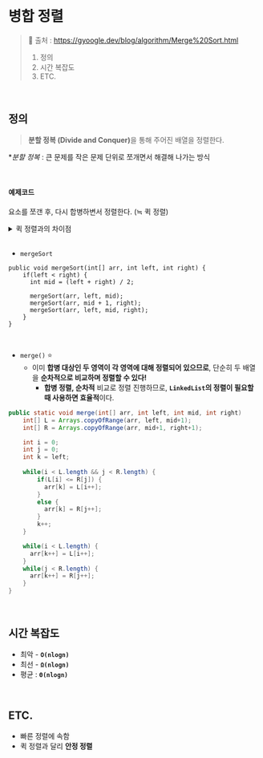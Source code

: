 #  병합 정렬

> 🔗 출처 : https://gyoogle.dev/blog/algorithm/Merge%20Sort.html
>
>
> 1. 정의
> 2. 시간 복잡도
> 3. ETC.

<br/>

## 정의
> <b>분할 정복 (Divide and Conquer)</b>을 통해 주어진 배열을 정렬한다.

*_분할 정복_ : 큰 문제를 작은 문제 단위로 쪼개면서 해결해 나가는 방식

<br/>

#### 예제코드
요소를 쪼갠 후, 다시 합병하변서 정렬한다. (≒ 퀵 정렬)
<details>
  <summary>퀵 정렬과의 차이점</summary>
    * 퀵 정렬 : 우선 pivot을 통해 정렬(partition) → 영역을 쪼갬(quickSort) <br/>
    * 합병 정렬 : 영역을 쪼갤 수 있을만큼 쪼갬(mergeSort) → 정렬(merge)
</details>

<br/>

- <code>mergeSort</code>
```
public void mergeSort(int[] arr, int left, int right) {
    if(left < right) {
      int mid = (left + right) / 2;

      mergeSort(arr, left, mid);
      mergeSort(arr, mid + 1, right);
      mergeSort(arr, left, mid, right);
    }
}

```

<br/>

- <code>merge()</code> ⭐
  - 이미 <b>합병 대상인 두 영역이 각 영역에 대해 정렬되어 있으므로</b>, 단순히 두 배열을 <b>순차적으로 비교하며 정렬할 수 있다!</b>
     - <b>합병 정렬, 순차적</b> 비교로 정렬 진행하므로, <code><b>LinkedList</code>의 정렬이 필요할 때 사용하면 효율적</b>이다.
```java
public static void merge(int[] arr, int left, int mid, int right)
    int[] L = Arrays.copyOfRange(arr, left, mid+1);
    int[] R = Arrays.copyOfRange(arr, mid+1, right+1);

    int i = 0;
    int j = 0;
    int k = left;
    
    while(i < L.length && j < R.length) {
        if(L[i] <= R[j]) {
          arr[k] = L[i++];
        }
        else {
          arr[k] = R[j++];
        }
        k++;
    }

    while(i < L.length) {
      arr[k++] = L[i++];
    }
    while(j < R.length) {
      arr[k++] = R[j++];
    }
}

```

<br/>

## 시간 복잡도
- 최악 - <code><b>O(nlogn)</b></code>
- 최선 - <code><b>Ω(nlogn)</b></code>
- 평균 : <code><b>Θ(nlogn)</b></code>


<br/>

## ETC.
* 빠른 정렬에 속함
* 퀵 정렬과 달리 <b>안정 정렬</b>

